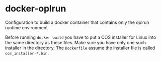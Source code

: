 # docker-oplrun
Configuration to build a docker container that contains only the oplrun runtime environment

Before running `docker build` you have to put a COS installer for Linux into the same directory as these files. Make sure you have only one such installer in the directory. The `Dockerfile` assume the installer file is called `cos_installer-*.bin`.
